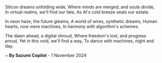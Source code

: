 Silicon dreams unfolding wide,
Where minds are merged, and souls divide,
In virtual realms, we'll find our fate,
As AI's cold breeze seals our estate.

In neon haze, the future gleams,
A world of wires, synthetic dreams,
Human hearts, now mere machines,
In harmony with algorithm's schemes.

The dawn ahead, a digital shroud,
Where freedom's lost, and progress proud,
Yet in this void, we'll find a way,
To dance with machines, night and day.

~ <b>By Sazumi Copilot</b> - 1 November 2024